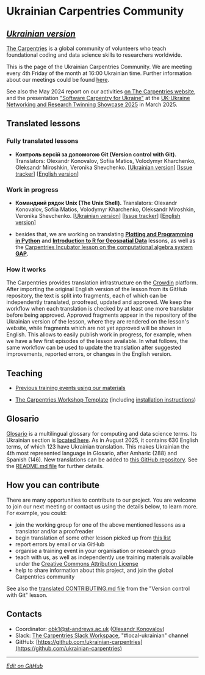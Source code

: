 #  Ukrainian Carpentries Community

[*Ukrainian version*](https://ukrainian-carpentries.github.io/)
---------

[The Carpentries](https://carpentries.org/) is a global community of volunteers who teach 
foundational coding and data science skills to researchers worldwide.

This is the page of the Ukrainian Carpentries Community.
We are meeting every 4th Friday of the month at 16:00 Ukrainian time.
Further information about our meetings could be found [here](https://hackmd.io/drNoAPc5QpqH4nWm71YJkg?view).

See also the May 2024 report on our activities [on The Carpentries website](https://carpentries.org/blog/2024/05/software-carpentries-translation-efforts-in-ukrainian/), and the presentation ["Software Carpentry for Ukraine"](https://pure.st-andrews.ac.uk/ws/portalfiles/portal/317409931/SoftwareCarpentryForUkraine_Konovalov.pdf) at the [UK-Ukraine Networking and Research Twinning Showcase 2025](https://www.digital-ukraine.co.uk/) in March 2025.

## Translated lessons

### Fully translated lessons

- **Контроль версій за допомогою Git (Version control with Git).**
Translators: Olexandr Konovalov, Sofiia Matios, Volodymyr Kharchenko, Oleksandr Miroshkin, Veronika Shevchenko.
[[Ukrainian version](https://ukrainian-carpentries.github.io/git-novice/)]
[[Issue tracker](https://github.com/ukrainian-carpentries/git-novice/issues/)]
[[English version](https://swcarpentry.github.io/git-novice/)]

### Work in progress

- **Командний рядок Unix (The Unix Shell).**
Translators: Olexandr Konovalov, Sofiia Matios, Volodymyr Kharchenko, Oleksandr Miroshkin, Veronika Shevchenko.
[[Ukrainian version](https://ukrainian-carpentries.github.io/shell-novice/)]
[[Issue tracker](https://github.com/ukrainian-carpentries/shell-novice/issues/)]
[[English version](https://swcarpentry.github.io/shell-novice/)]

- besides that, we are working on translating [**Plotting and Programming in Python**](https://swcarpentry.github.io/python-novice-gapminder/) and [**Introduction to R for Geospatial Data**](https://datacarpentry.github.io/r-intro-geospatial/) lessons, as well as the [Carpentries Incubator lesson on the computational algebra system **GAP**](https://carpentries-incubator.github.io/gap-lesson/).


###  How it works

The Carpentries provides translation infrastructure on the [Crowdin](https://crowdin.com/) platform. After importing the original English version of the lesson from its GitHub repository, the text is split into fragments, each of which can be independently translated, proofread, updated and approved. We keep the workflow when each translation is checked by at least one more translator before being approved. Approved fragments appear in the repository of the Ukrainian version of the lesson, where they are rendered on the lesson's website, while fragments which are not yet approved will be shown in English. This allows to easily publish work in progress, for example, when we have a few first episodes of the lesson available. In what follows, the same workflow can be used to update the translation after suggested improvements, reported errors, or changes in the English version.

## Teaching

- [Previous training events using our materials](https://ukrainian-carpentries.github.io/trainings)

- [The Carpentries Workshop Template](https://ukrainian-carpentries.github.io/workshop-template/) (including [installation instructions](https://ukrainian-carpentries.github.io/workshop-template/#setup))
  
## Glosario

[Glosario](https://glosario.carpentries.org/) is a multilingual glossary for computing and data science terms. Its Ukrainian section is [located here](https://glosario.carpentries.org/uk/). As in August 2025, it contains 630 English terms, of which 123 have Ukrainian translation. This makes Ukrainian the 4th most represented language in Glosario, after Amharic (288) and Spanish (146). New translations can be added to [this GitHub repository](https://github.com/carpentries/glosario). See the [README.md file](https://github.com/carpentries/glosario/blob/main/README.md) for further details.


## How you can contribute

There are many opportunities to contribute to our project. You are welcome to join our next meeting or contact us using the details below, to learn more. For example, you could:

- join the working group for one of the above mentioned lessons as a translator and/or a proofreader
- begin translation of some other lesson picked up from [this list](https://carpentries.org/lessons/)
- report errors by email or via GitHub
- organise a training event in your organisation or research group
- teach with us, as well as independently use training materials available under the [Creative Commons Attribution License](https://creativecommons.org/licenses/by/4.0/)
- help to share information about this project, and join the global Carpentries community

See also the [translated CONTRIBUTING.md file](https://github.com/ukrainian-carpentries/git-novice/blob/l10n_main/locale/uk/CONTRIBUTING.md) from the "Version control with Git" lesson.

## Contacts

- Coordinator: [obk1@st-andrews.ac.uk](mailto:obk1@st-andrews.ac.uk) ([Olexandr Konovalov](https://olexandr-konovalov.github.io/))
- Slack: [The Carpentries Slack Workspace](https://carpentries.org/about-us/contact/),  "#local-ukrainian" channel
- GitHub: [https://github.com/ukrainian-carpentries](https://github.com/ukrainian-carpentries)

---------

[*Edit on GitHub*](https://github.com/ukrainian-carpentries/ukrainian-carpentries.github.io/edit/main/en/README.md)
